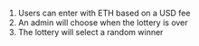 1. Users can enter with ETH based on a USD fee
2. An admin will choose when the lottery is over
3. The lottery will select a random winner